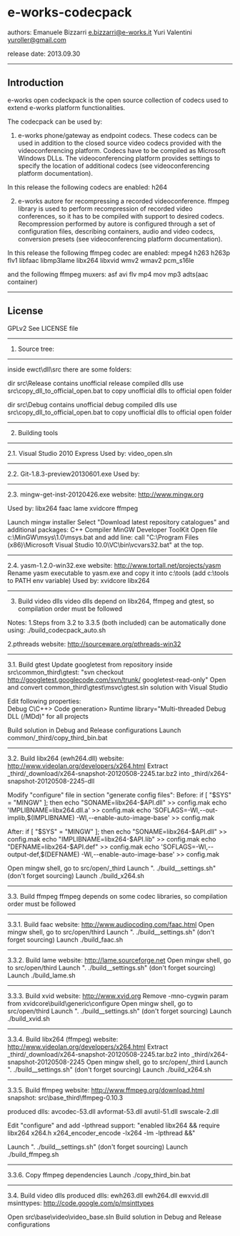 e-works-codecpack
=================

authors:
Emanuele Bizzarri <e.bizzarri@e-works.it>
Yuri Valentini <yuroller@gmail.com>

release date: 2013.09.30

------------
Introduction
------------
e-works open codeckpack is the open source collection of codecs used to extend e-works platform functionalities.

The codecpack can be used by:
1. e-works phone/gateway as endpoint codecs. These codecs can be used in addition to the closed source video codecs provided with the videoconferencing platform.
Codecs have to be compiled as Microsoft Windows DLLs. The videoconferencing platform provides settings to specify the location of additional codecs (see videoconferencing platform documentation).

In this release the following codecs are enabled:
h264

2. e-works autore for recompressing a recorded videoconference.
ffmpeg library is used to perform recompression of recorded video conferences, so it has to be compiled with support to desired codecs.
Recompression performed by autore is configured through a set of configuration files, describing containers, audio and video codecs, conversion presets (see videoconferencing platform documentation).

In this release the following ffmpeg codec are enabled:
mpeg4
h263
h263p
flv1
libfaac
libmp3lame
libx264
libxvid
wmv2
wmav2
pcm_s16le

and the following ffmpeg muxers:
asf
avi
flv
mp4
mov
mp3
adts(aac container)

--------------------------
License
--------------------------
GPLv2
See LICENSE file

--------------------------
1. Source tree:
--------------------------
inside ewct\dll\src there are some folders:

dir src\Release contains unofficial release compiled dlls
use src\copy_dll_to_official_open.bat to copy unofficial dlls to official open folder

dir src\Debug contains unofficial debug compiled dlls
use src\copy_dll_to_official_open.bat to copy unofficial dlls to official open folder


--------------------------
2. Building tools
--------------------------
2.1. Visual Studio 2010 Express
Used by:
video_open.sln

--------------------------
2.2. Git-1.8.3-preview20130601.exe
Used by:


--------------------------
2.3. mingw-get-inst-20120426.exe
website: http://www.mingw.org

Used by:
libx264
faac
lame
xvidcore
ffmpeg

Launch mingw installer
Select "Download latest repository catalogues" and additional packages:
    C++ Compiler
    MinGW Developer ToolKit
Open file c:\MinGW\msys\1.0\msys.bat and add line:
    call "C:\Program Files (x86)\Microsoft Visual Studio 10.0\VC\bin\vcvars32.bat"
at the top.

--------------------------   
2.4. yasm-1.2.0-win32.exe
website: http://www.tortall.net/projects/yasm
Rename yasm executable to yasm.exe and copy it into c:\tools (add c:\tools to PATH env variable)
Used by:
xvidcore
libx264

--------------------------
3. Build video dlls
video dlls depend on libx264, ffmpeg and gtest, so compilation order must be followed

Notes:
1.Steps from 3.2 to 3.3.5 (both included) can be automatically done using:
./build_codecpack_auto.sh

2.pthreads website: http://sourceware.org/pthreads-win32

--------------------------
3.1. Build gtest
Update googletest from repository inside src\common\_third\gtest:
    "svn checkout http://googletest.googlecode.com/svn/trunk/ googletest-read-only"
Open and convert common\_third\gtest\msvc\gtest.sln solution with Visual Studio

Edit following properties:   
   Debug
     C\C++> Code generation> Runtime library="Multi-threaded Debug DLL (/MDd)" for all projects        
   
Build solution in Debug and Release configurations
Launch common/_third/copy_third_bin.bat

--------------------------
3.2. Build libx264 (ewh264.dll)
website: http://www.videolan.org/developers/x264.html
Extract _third/_download/x264-snapshot-20120508-2245.tar.bz2 into _third/x264-snapshot-20120508-2245-dll

Modify "configure" file in section "generate config files":
Before:
if [ "$SYS" = "MINGW" ]; then
        echo "SONAME=libx264-$API.dll" >> config.mak
        echo 'IMPLIBNAME=libx264.dll.a' >> config.mak
        echo 'SOFLAGS=-Wl,--out-implib,$(IMPLIBNAME) -Wl,--enable-auto-image-base' >> config.mak
        
After:
if [ "$SYS" = "MINGW" ]; then
        echo "SONAME=libx264-$API.dll" >> config.mak
        echo "IMPLIBNAME=libx264-$API.lib" >> config.mak
        echo "DEFNAME=libx264-$API.def" >> config.mak
        echo 'SOFLAGS=-Wl,--output-def,$(DEFNAME) -Wl,--enable-auto-image-base' >> config.mak

Open mingw shell, go to src/open/_third
Launch ". ./build__settings.sh" (don't forget sourcing)
Launch ./build_x264.sh

--------------------------
3.3. Build ffmpeg
ffmpeg depends on some codec libraries, so compilation order must be followed

--------------------------
3.3.1. Build faac
website: http://www.audiocoding.com/faac.html
Open mingw shell, go to src/open/third
Launch ". ./build__settings.sh" (don't forget sourcing)
Launch ./build_faac.sh

--------------------------
3.3.2. Build lame
website: http://lame.sourceforge.net
Open mingw shell, go to src/open/third
Launch ". ./build__settings.sh" (don't forget sourcing)
Launch ./build_lame.sh

--------------------------
3.3.3. Build xvid
website: http://www.xvid.org
Remove -mno-cygwin param from xvidcore\build\generic\configure
Open mingw shell, go to src/open/third
Launch ". ./build__settings.sh" (don't forget sourcing)
Launch ./build_xvid.sh

--------------------------
3.3.4. Build libx264 (ffmpeg)
website: http://www.videolan.org/developers/x264.html
Extract _third/_download/x264-snapshot-20120508-2245.tar.bz2 into _third/x264-snapshot-20120508-2245
Open mingw shell, go to src/open/_third
Launch ". ./build__settings.sh" (don't forget sourcing)
Launch ./build_x264.sh

--------------------------
3.3.5. Build ffmpeg
website: http://www.ffmpeg.org/download.html
snapshot: src\base\_third\ffmpeg-0.10.3

produced dlls:
avcodec-53.dll
avformat-53.dll
avutil-51.dll
swscale-2.dll


Edit "configure" and add -lpthread support:
  "enabled libx264    && require  libx264 x264.h x264_encoder_encode -lx264 -lm -lpthread &&"

Launch ". ./build__settings.sh" (don't forget sourcing)
Launch ./build_ffmpeg.sh

--------------------------
3.3.6. Copy ffmpeg dependencies
Launch ./copy_third_bin.bat

--------------------------
3.4. Build video dlls
produced dlls:
ewh263.dll
ewh264.dll
ewxvid.dll
msinttypes: http://code.google.com/p/msinttypes

Open src\base\video\video_base.sln
Build solution in Debug and Release configurations
